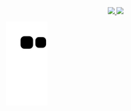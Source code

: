 <div align="center">
  <a href="https://github.com/artxpng">
  <img height="150em" src="https://github-readme-stats.vercel.app/api?username=artxpng&show_icons=true&theme=dark&include_all_commits=true&count_private=true"/>
  <img height="150em" src="https://github-readme-stats.vercel.app/api/top-langs/?username=artxpng&layout=compact&langs_count=7&theme=dark"/>
</div>
<div>

  ![Snake animation](https://github.com/artxpng/artxpng/blob/output/github-contribution-grid-snake.svg)

</div>
